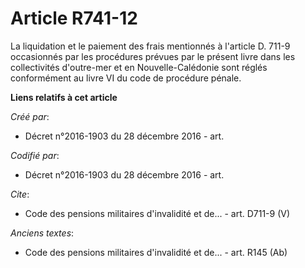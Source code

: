 # Article R741-12

La liquidation et le paiement des frais mentionnés à l'article D. 711-9 occasionnés par les procédures prévues par le présent
livre dans les collectivités d'outre-mer et en Nouvelle-Calédonie sont réglés conformément au livre VI du code de procédure
pénale.

**Liens relatifs à cet article**

_Créé par_:

  - Décret n°2016-1903 du 28 décembre 2016 - art.

_Codifié par_:

  - Décret n°2016-1903 du 28 décembre 2016 - art.

_Cite_:

  - Code des pensions militaires d'invalidité et de... - art. D711-9 (V)

_Anciens textes_:

  - Code des pensions militaires d'invalidité et de... - art. R145 (Ab)

